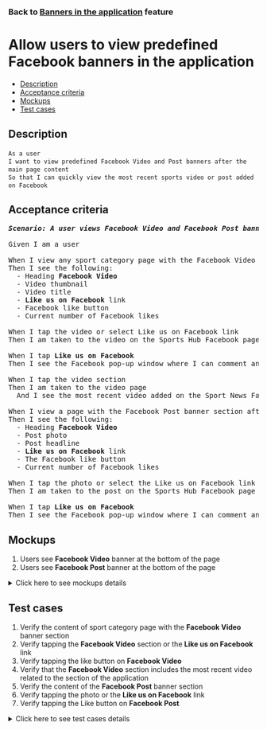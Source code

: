 ### Back to [Banners in the application](../../) feature

# Allow users to view predefined Facebook banners in the application

- [Description](#description)
- [Acceptance criteria](#acceptance-criteria)
- [Mockups](#mockups)
- [Test cases](#test-cases)

## Description

    As a user
    I want to view predefined Facebook Video and Post banners after the main page content
    So that I can quickly view the most recent sports video or post added on Facebook

## Acceptance criteria

<pre>
<b><i>Scenario: A user views Facebook Video and Facebook Post banners</i></b>

Given I am a user

When I view any sport category page with the Facebook Video banner section
Then I see the following:
  - Heading <b>Facebook Video</b>
  - Video thumbnail
  - Video title
  - <b>Like us on Facebook</b> link
  - Facebook like button
  - Current number of Facebook likes

When I tap the video or select Like us on Facebook link
Then I am taken to the video on the Sports Hub Facebook page

When I tap <b>Like us on Facebook</b>
Then I see the Facebook pop-up window where I can comment and like the video

When I tap the video section
Then I am taken to the video page
  And I see the most recent video added on the Sport News Facebook page

When I view a page with the Facebook Post banner section after the main page content
Then I see the following:
  - Heading <b>Facebook Video</b>
  - Post photo
  - Post headline
  - <b>Like us on Facebook</b> link
  - The Facebook like button
  - Current number of Facebook likes

When I tap the photo or select the Like us on Facebook link
Then I am taken to the post on the Sports Hub Facebook page

When I tap <b>Like us on Facebook</b>
Then I see the Facebook pop-up window where I can comment and like the story
</pre>

## Mockups

1. Users see <b>Facebook Video</b> banner at the bottom of the page
2. Users see <b>Facebook Post</b> banner at the bottom of the page

<details>
  <summary>Click here to see mockups details</summary>

**1. Users see Facebook Video banner at the bottom of the page:**

![Users see Facebook Video banner at the bottom of the page](/sports_hub_portal/mobile_application_features/banners/images/application_facebook_video_banner.png)

**2. Users see Facebook Post banner at the bottom of the page:**

![Users see Facebook Post banner at the bottom of the page](/sports_hub_portal/mobile_application_features/banners/images/application_facebook_post_banner.png)

</details>

## Test cases

1. Verify the content of sport category page with the <b>Facebook Video</b> banner section
2. Verify tapping the <b>Facebook Video</b> section or the <b>Like us on Facebook</b> link
3. Verify tapping the like button on <b>Facebook Video</b>
4. Verify that the <b>Facebook Video</b> section includes the most recent video related to the section of the application
5. Verify the content of the <b>Facebook Post</b> banner section
6. Verify tapping the photo or the <b>Like us on Facebook</b> link
7. Verify tapping the Like button on <b>Facebook Post</b>

<details>
  <summary>Click here to see test cases details</summary>

### **#1. Verify the content of sport category page with the Facebook Video banner section**

|Preconditions|Steps|Expected result
--------------|-----|----------
|- The <b>Facebook Video</b> banner is enabled|1) Select on any sports category page with the <b>Facebook Video</b> banner section|1) On the opened page there is the following:</br>- Heading <b>Facebook Video</b></br>- Video thumbnail</br>- Video title</br>- Like us on Facebook link</br>- The Facebook like button</br>- Current number of Facebook likes|

### **#2. Verify tapping the Facebook Video section or the Like us on Facebook link**

|Preconditions|Steps|Expected result
--------------|-----|----------
|- The <b>Facebook Video</b> banner is enabled|1) Select any sports category page with <b>Facebook Video</b> banner section</br>2) Tap <b>Facebook Video</b> section|2) The user is redirected to the video article page|

### **#3. Verify tapping the like button on Facebook Video**

|Preconditions|Steps|Expected result
--------------|-----|----------
|- The <b>Facebook Video</b> banner is enabled|1) Examine the <b>Facebook Video</b> banner section</br>2) Tap the <b>Like</b> icon|2) The Facebook pop-up window appears where I can comment and like the video|

### **#4. Verify that the Facebook Video section includes the most recent video related to the section of the application**

|Preconditions|Steps|Expected result
--------------|-----|----------
|- The <b>Facebook Video</b> banner is enabled|1) Tap the MLB (baseball) section of the sports category page</br>2) Observe the <b>Facebook Video</b> banner section|2) The <b>Facebook Video</b> banner section contains the most recent video related to baseball|

### **#5. Verify the content of the Facebook Post banner section**

|Preconditions|Steps|Expected result
--------------|-----|----------
|- The <b>Facebook Post</b> banner is enabled|1) Examine the banner section after the main page content|1) There is a block with the following information pulled from the Sports Hub Facebook page:</br>- Heading <b>Facebook Post</b></br>- Post photo</br>- Post headline</br>- The <b>Like us on Facebook</b> link</br>- The Facebook like button</br>- Current number of Facebook likes|

### **#6. Verify tapping the photo or the Like us on Facebook link**

|Preconditions|Steps|Expected result
--------------|-----|----------
|- The <b>Facebook Post</b> banner is enabled|1) Examine the <b>Facebook Post</b> banner section</br>2) Select the <b>Like us on Facebook</b> link|2) The user is taken to the featured story on the Sports Hub Facebook page|

### **#7. Verify tapping the Like button on Facebook Post**

|Preconditions|Steps|Expected result
--------------|-----|----------
|- The <b>Facebook Post</b> banner is enabled|1) Examine the <b>Facebook Post</b> banner section</br>2) Tap the <b>Like</b> icon|2) The Facebook pop-up window appears where I can comment and like the story|

</details>
